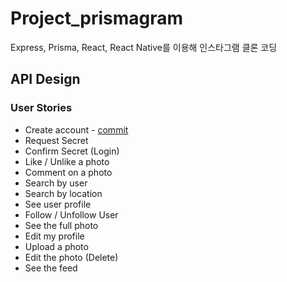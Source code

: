 # **Project_prismagram**

Express, Prisma, React, React Native를 이용해 인스타그램 클론 코딩

## **API Design**

### User Stories

- Create account - [commit](https://github.com/fullyalive/project_prismagram/commit/774930d781c929dcf386fa2fa307dc8f6c16a9bb)
- Request Secret
- Confirm Secret (Login)
- Like / Unlike a photo
- Comment on a photo
- Search by user
- Search by location
- See user profile
- Follow / Unfollow User
- See the full photo
- Edit my profile
- Upload a photo
- Edit the photo (Delete)
- See the feed
